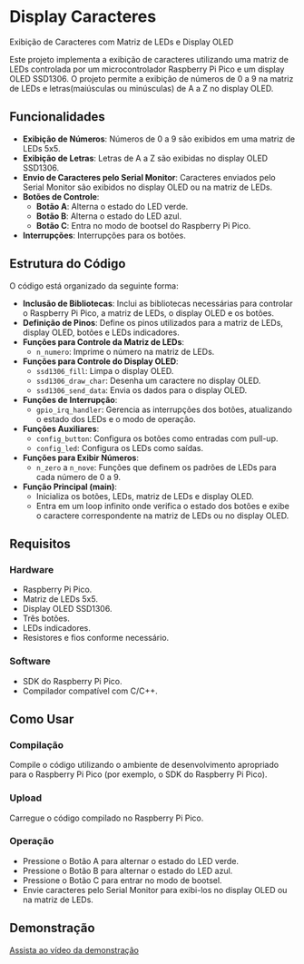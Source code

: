 # Display Caracteres

Exibição de Caracteres com Matriz de LEDs e Display OLED

Este projeto implementa a exibição de caracteres utilizando uma matriz de LEDs controlada por um microcontrolador Raspberry Pi Pico e um display OLED SSD1306. O projeto permite a exibição de números de 0 a 9 na matriz de LEDs e letras(maiúsculas ou minúsculas) de A a Z no display OLED.

## Funcionalidades

- **Exibição de Números**: Números de 0 a 9 são exibidos em uma matriz de LEDs 5x5.
- **Exibição de Letras**: Letras de A a Z são exibidas no display OLED SSD1306.
- **Envio de Caracteres pelo Serial Monitor**: Caracteres enviados pelo Serial Monitor são exibidos no display OLED ou na matriz de LEDs.
- **Botões de Controle**:
  - **Botão A**: Alterna o estado do LED verde.
  - **Botão B**: Alterna o estado do LED azul.
  - **Botão C**: Entra no modo de bootsel do Raspberry Pi Pico.
- **Interrupções**: Interrupções para os botões.

## Estrutura do Código

O código está organizado da seguinte forma:

- **Inclusão de Bibliotecas**: Inclui as bibliotecas necessárias para controlar o Raspberry Pi Pico, a matriz de LEDs, o display OLED e os botões.
- **Definição de Pinos**: Define os pinos utilizados para a matriz de LEDs, display OLED, botões e LEDs indicadores.
- **Funções para Controle da Matriz de LEDs**:
  - `n_numero`:  Imprime o número na matriz de LEDs.
- **Funções para Controle do Display OLED**:
  - `ssd1306_fill`: Limpa o display OLED.
  - `ssd1306_draw_char`: Desenha um caractere no display OLED.
  - `ssd1306_send_data`: Envia os dados para o display OLED.
- **Funções de Interrupção**:
  - `gpio_irq_handler`: Gerencia as interrupções dos botões, atualizando o estado dos LEDs e o modo de operação.
- **Funções Auxiliares**:
  - `config_button`: Configura os botões como entradas com pull-up.
  - `config_led`: Configura os LEDs como saídas.
- **Funções para Exibir Números**:
  - `n_zero` a `n_nove`: Funções que definem os padrões de LEDs para cada número de 0 a 9.
- **Função Principal (main)**:
  - Inicializa os botões, LEDs, matriz de LEDs e display OLED.
  - Entra em um loop infinito onde verifica o estado dos botões e exibe o caractere correspondente na matriz de LEDs ou no display OLED.

## Requisitos

### Hardware

- Raspberry Pi Pico.
- Matriz de LEDs 5x5.
- Display OLED SSD1306.
- Três botões.
- LEDs indicadores.
- Resistores e fios conforme necessário.

### Software

- SDK do Raspberry Pi Pico.
- Compilador compatível com C/C++.

## Como Usar

### Compilação

Compile o código utilizando o ambiente de desenvolvimento apropriado para o Raspberry Pi Pico (por exemplo, o SDK do Raspberry Pi Pico).

### Upload

Carregue o código compilado no Raspberry Pi Pico.

### Operação

- Pressione o Botão A para alternar o estado do LED verde.
- Pressione o Botão B para alternar o estado do LED azul.
- Pressione o Botão C para entrar no modo de bootsel.
- Envie caracteres pelo Serial Monitor para exibi-los no display OLED ou na matriz de LEDs.

## Demonstração

[Assista ao vídeo da demonstração](https://drive.google.com/file/d/1SY2i4aN8Uf4EV91dtX9srxX5SR73hCyl/view?usp=sharing)